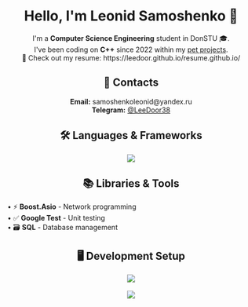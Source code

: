# <div align="center">Hello, I'm Leonid Samoshenko 🤝</div>

<div align="center">
I'm a <strong>Computer Science Engineering</strong> student in DonSTU 🎓.
<br>
I've been coding on <strong>C++</strong> since 2022 within my <a href="https://github.com/LeeDoor?tab=repositories">pet projects</a>.
<br>
📄 Check out my resume: https://leedoor.github.io/resume.github.io/
</div>

## <div align="center">📍 Contacts</div>
<div align="center">
<strong>Email:</strong> samoshenkoleonid@yandex.ru<br>
<strong>Telegram:</strong> <a href="https://t.me/LeeDoor38">@LeeDoor38</a>
</div>

## <div align="center">🛠 Languages & Frameworks</div>
<div align="center">
<img src="https://skillicons.dev/icons?i=cpp,qt,cmake,docker" />
</div>

## <div align="center">📚 Libraries & Tools</div>
<div align="center" style="text-align: left; display: inline-block;">
• ⚡ <strong>Boost.Asio</strong> - Network programming<br>
• ✅ <strong>Google Test</strong> - Unit testing<br>
• 🗃 <strong>SQL</strong> - Database management
</div>

## <div align="center">🖥 Development Setup</div>
<div align="center">
<img src="https://skillicons.dev/icons?i=linux,neovim,bash" />
<br><br>
<a href="https://github.com/LeeDoor/neovim-config">
  <img src="https://img.shields.io/badge/🚀 Try My Neovim Setup-57A143?style=for-the-badge&logo=neovim&logoColor=white" />
</a>
</div>

